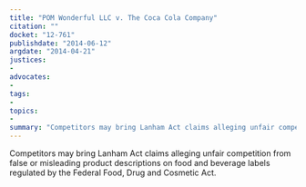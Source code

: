```yaml
---
title: "POM Wonderful LLC v. The Coca Cola Company"
citation: ""
docket: "12-761"
publishdate: "2014-06-12"
argdate: "2014-04-21"
justices:
- 
advocates:
- 
tags:
- 
topics:
- 
summary: "Competitors may bring Lanham Act claims alleging unfair competition from false or misleading product descriptions on food and beverage labels regulated by the Federal Food, Drug and Cosmetic Act."
---
```

Competitors may bring Lanham Act claims alleging unfair competition from false or misleading product descriptions on food and beverage labels regulated by the Federal Food, Drug and Cosmetic Act.

